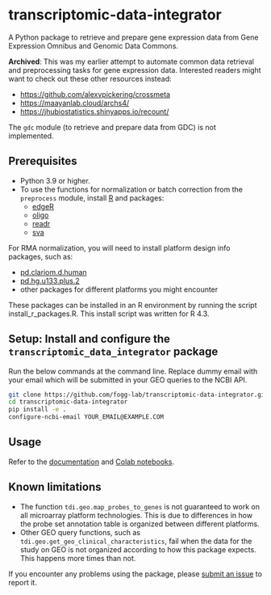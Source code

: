 # transcriptomic-data-integrator
A Python package to retrieve and prepare gene expression data from Gene Expression Omnibus and Genomic Data Commons.

**Archived**: This was my earlier attempt to automate common data retrieval and preprocessing tasks for gene expression data. Interested readers might want to check out these other resources instead:
- https://github.com/alexvpickering/crossmeta
- https://maayanlab.cloud/archs4/
- https://jhubiostatistics.shinyapps.io/recount/

The `gdc` module (to retrieve and prepare data from GDC) is not implemented.

## Prerequisites
- Python 3.9 or higher.
- To use the functions for normalization or batch correction from the `preprocess` module, install [R](https://www.r-project.org/) and packages:
  - [edgeR](https://bioconductor.org/packages/release/bioc/html/edgeR.html)
  - [oligo](https://www.bioconductor.org/packages/release/bioc/html/oligo.html)
  - [readr](https://cran.r-project.org/web/packages/readr/index.html)
  - [sva](https://bioconductor.org/packages/release/bioc/html/sva.html)

For RMA normalization, you will need to install platform design info packages, such as:
  - [pd.clariom.d.human](https://bioconductor.org/packages/release/data/annotation/html/pd.clariom.d.human.html)
  - [pd.hg.u133.plus.2](https://bioconductor.org/packages/release/data/annotation/html/pd.hg.u133.plus.2.html)
  - other packages for different platforms you might encounter

These packages can be installed in an R environment by running the script install_r_packages.R. This install script was written for R 4.3.

## Setup: Install and configure the `transcriptomic_data_integrator` package

Run the below commands at the command line. Replace dummy email with your email which will be submitted in your GEO queries to the NCBI API.
```zsh
git clone https://github.com/fogg-lab/transcriptomic-data-integrator.git
cd transcriptomic-data-integrator
pip install -e .
configure-ncbi-email YOUR_EMAIL@EXAMPLE.COM
```

## Usage

Refer to the [documentation](https://github.com/fogg-lab/transcriptomic-data-integrator/blob/main/DOCUMENTATION.md) and [Colab notebooks](https://github.com/fogg-lab/transcriptomic-data-integrator/tree/main/notebooks).

## Known limitations

- The function `tdi.geo.map_probes_to_genes` is not guaranteed to work on all microarray platform technologies. This is due to differences in how the probe set annotation table is organized between different platforms.
- Other GEO query functions, such as `tdi.geo.get_geo_clinical_characteristics`, fail when the data for the study on GEO is not organized according to how this package expects. This happens more times than not.

If you encounter any problems using the package, please [submit an issue](https://github.com/fogg-lab/transcriptomic-data-integrator/issues/new) to report it.
